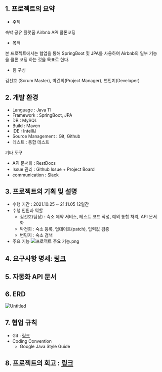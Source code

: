 ## 1. 프로젝트의 요약

- 주제

숙박 공유 플랫폼 Airbnb API 클론코딩 

- 목적

본 프로젝트에서는 협업을 통해 SpringBoot 및 JPA를 사용하여 Airbnb의 일부 기능을 클론 코딩 하는 것을 목표로 한다.

- 팀 구성

김선호 (Scrum Master),  박건희(Project Manager), 변민지(Developer)

## 2. 개발 환경

- Language : Java 11
- Framework : SpringBoot, JPA
- DB : MySQL
- Build : Maven
- IDE : IntelliJ
- Source Management : Git, Github
- 테스트  : 통합 테스트

기타 도구

- API 문서화 : RestDocs
- Issue 관리 : Github Issue + Project Board
- communication : Slack

## 3. 프로젝트의 기획 및 설명

- 수행 기간 : 2021.10.25 ~ 21.11.05 12일간
- 수행 인원과 역할
    - 김선호(팀장) : 숙소 예약 서비스, 테스트 코드 작성, 예외 통합 처리, API 문서화
    - 박건희 : 숙소 등록, 업데이트(patch), 입력값 검증
    - 변민지 : 숙소 검색
- 주요 기능
![프로젝트 주요 기능.png](https://s3-us-west-2.amazonaws.com/secure.notion-static.com/7789a8fe-e793-4795-9f29-f42d56ea71f4/프로젝트_주요_기능.png)

## 4. 요구사항 명세: [링크](https://www.notion.so/6e725fc8852347628c1ae40876c40c78)

## 5. 자동화 API 문서

## 6. ERD

![Untitled](https://s3-us-west-2.amazonaws.com/secure.notion-static.com/bb7fb2bc-0dd1-40ae-aa3c-c1b9558cbdd4/Untitled.png)

## 7. 협업 규칙

- Git  : [링크](https://www.notion.so/Git-c056cb9ae81c431baa410b454013a4f6)
- Coding Convention
    - Google Java Style Guide
    

## 8. 프로젝트의 회고 : [링크](https://www.notion.so/backend-devcourse/652c08694fd74d7cabe6e295f53b5fe5)
